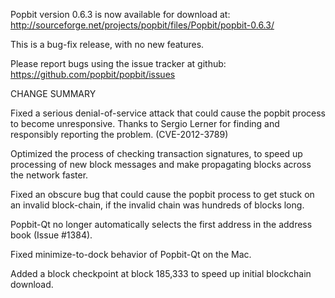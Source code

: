 Popbit version 0.6.3 is now available for download at:
  http://sourceforge.net/projects/popbit/files/Popbit/popbit-0.6.3/

This is a bug-fix release, with no new features.

Please report bugs using the issue tracker at github:
  https://github.com/popbit/popbit/issues

CHANGE SUMMARY

Fixed a serious denial-of-service attack that could cause the
popbit process to become unresponsive. Thanks to Sergio Lerner
for finding and responsibly reporting the problem. (CVE-2012-3789)

Optimized the process of checking transaction signatures, to
speed up processing of new block messages and make propagating
blocks across the network faster.

Fixed an obscure bug that could cause the popbit process to get
stuck on an invalid block-chain, if the invalid chain was
hundreds of blocks long.

Popbit-Qt no longer automatically selects the first address
in the address book (Issue #1384).

Fixed minimize-to-dock behavior of Popbit-Qt on the Mac.

Added a block checkpoint at block 185,333 to speed up initial
blockchain download.
